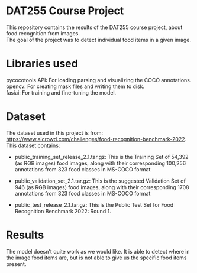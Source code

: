 # DAT255 Course Project

This repository contains the results of the DAT255 course project, about food recognition from images.  
The goal of the project was to detect individual food items in a given image.

# Libraries used

pycocotools API: For loading parsing and visualizing the COCO annotations.  
opencv: For creating mask files and writing them to disk.  
fasiai: For training and fine-tuning the model.

# Dataset

The dataset used in this project is from: https://www.aicrowd.com/challenges/food-recognition-benchmark-2022.  
This dataset contains:  
* public\_training\_set\_release\_2.1.tar.gz: This is the Training Set of 54,392 (as RGB images) food images, along with their corresponding 100,256 annotations from 323 food classes in MS-COCO format

* public\_validation\_set\_2.1.tar.gz: This is the suggested Validation Set of 946 (as RGB images) food images, along with their corresponding 1708 annotations from 323 food classes in MS-COCO format

* public\_test\_release\_2.1.tar.gz: This is the Public Test Set for Food Recognition Benchmark 2022: Round 1.

# Results

The model doesn't quite work as we would like. It is able to detect where in the image food items are, 
but is not able to give us the specific food items present.
